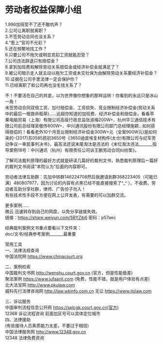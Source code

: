 # 劳动者权益保障小组


1.996加班受不了还不敢吭声？  
2.公司让离职就离职？  
3.不签劳动合同也没关系？  
4.“惹上”官司不光彩？  
5.还在频繁地找工作？  
6.只要公司不拖欠或明显克扣工资就能忍受？  
7.公司违法辞退只有赔偿金？  
8.拿到加班费和解除劳动关系赔偿金或经济补偿金就满足了？  
9.被公司暗示走人就主动以拖欠工资或未交社保为由解除劳动关系要经济补偿金？  
10.证据在公司手里法律一定会保护你？  
11.已经离职了和公司再也没毛钱关系了？  

不！不要活在自己的井底，以为世界像你想象的那样运转！你看到的永远只是冰山一角！  
未签劳动合同双倍工资、加付赔偿金、工资损失、竞业限制经济补偿金(劳动关系中的最后一根救命稻草)......远超你知道的加班费、经济补偿金和赔偿金，看看苹果电脑贸易（上海）有限公司高级行政总监张淑梅200W+、杭州华三通信技术有限公司前总经理吴敬传600W+、中兴通讯股份有限公司部门总经理施颖...如何获得赔偿的！看看老外10个月竞业限制经济补偿金300W+元（全案900W元)是如何来的-(2017)苏0585民初3650号《3650迪皮埃复材构件(太仓)有限公司与纪军劳动争议一审民事判决书》，最高法还说末尾淘汰是违法的《末位淘汰违法_______指导案例18号：中兴通讯（杭州）有限责任公司诉王鹏劳动合同纠纷案》。

了解司法裁判原理的最好方式就是研读几篇好的裁判文书，熟悉裁判原理后一篇好的裁判文书阅读“本院认为”后面的内容即可。  

劳动者法律互助群：先加中转群146224708然后我邀请到群368223405（可能已满）480807977，因为讨论的内容有点黑已经不能直接搜索了^_^ ）。不收费、劳动者互助分享社群，律师、广告份子勿入！  
有些技术性手段不方便在网上公开发表，有需要的可以加群交流。

更多案例......  
微云   迅速转存到自己的网盘，以免分享链接失效。  
链接：https://share.weiyun.com/5RYZib6 密码：p57aec

经典裁判案例文书重点要看以下文件夹：  
doc/文书/经典参考案例_______最重要


常用工具  
一、法律法规查询  
中国法院网    https://www.chinacourt.org  

二、案例检索  
中国裁判文书网      http://wenshu.court.gov.cn (官方，但是性能极差)  
聚法案例 https://www.jufaanli.com    (免费，性能不错，就是用户体验有点差)  
北大法宝网 http://www.pkulaw.com   
威科先行法律咨询网 http://law.wkinfo.com.cn 无讼 https://www.itslaw.com  

三、诉讼服务   
中国审判流程信息公开网      https://splcgk.court.gov.cn(官方)  
12368 诉讼流程咨询    前面加区号可以具体定位城市  
四、法律援助  
(有些接待人员素质能力太差，不要过于相信)  
中国法律服务网                          http://www.12348.gov.cn  
12348         法律免费资询
